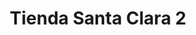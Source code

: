 ---
title: "Tienda Santa Clara 2"
url: /santa-lucia-milpas-altas/tienda-santa-clara-2/
shop: Lebensmittel
---